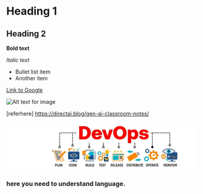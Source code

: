 # Heading 1
## Heading 2

**Bold text**

*Italic text*

- Bullet list item
- Another item

[Link to Google](https://www.google.com)

![Alt text for image](image-url.jpg)

 [referhere] https://directai.blog/gen-ai-classroom-notes/


![alt text](1696321658724.jpg)



### here you need to understand language.

